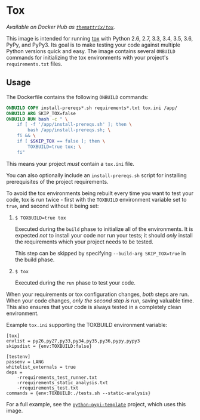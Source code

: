 # Tox

*Available on Docker Hub as [`themattrix/tox`](https://registry.hub.docker.com/u/themattrix/tox/).*

This image is intended for running [tox](https://tox.readthedocs.org/en/latest/) with
Python 2.6, 2.7, 3.3, 3.4, 3.5, 3.6, PyPy, and PyPy3.
Its goal is to make testing your code against multiple Python versions quick and easy.
The image contains several `ONBUILD` commands for initializing the tox environments with
your project's `requirements.txt` files.


## Usage

The Dockerfile contains the following `ONBUILD` commands:

```dockerfile
ONBUILD COPY install-prereqs*.sh requirements*.txt tox.ini /app/
ONBUILD ARG SKIP_TOX=false
ONBUILD RUN bash -c " \
    if [ -f '/app/install-prereqs.sh' ]; then \
        bash /app/install-prereqs.sh; \
    fi && \
    if [ $SKIP_TOX == false ]; then \
        TOXBUILD=true tox; \
    fi"
```

This means your project *must* contain a `tox.ini` file.

You can also optionally include an `install-prereqs.sh` script for installing
prerequisites of the project requirements.

To avoid the tox environments being rebuilt every time you want to test your code,
tox is run twice - first with the `TOXBUILD` environment variable set to `true`,
and second without it being set:

1. `$ TOXBUILD=true tox`

    Executed during the `build` phase to initialize all of the environments. It is
    expected *not* to install your code nor run your tests; it should *only*
    install the requirements which your project needs to be tested.

    This step can be skipped by specifying `--build-arg SKIP_TOX=true` in the build phase.

2. `$ tox`

    Executed during the `run` phase to test your code.


When your requirements or tox configuration changes, *both* steps are run.
When your code changes, *only the second step is run*, saving valuable time.
This also ensures that your code is always tested in a completely clean
environment.

Example `tox.ini` supporting the TOXBUILD environment variable:

    [tox]
    envlist = py26,py27,py33,py34,py35,py36,pypy,pypy3
    skipsdist = {env:TOXBUILD:false}

    [testenv]
    passenv = LANG
    whitelist_externals = true
    deps =
        -rrequirements_test_runner.txt
        -rrequirements_static_analysis.txt
        -rrequirements_test.txt
    commands = {env:TOXBUILD:./tests.sh --static-analysis}


For a full example, see the [`python-pypi-template`](https://github.com/themattrix/python-pypi-template) project, which uses this image.
